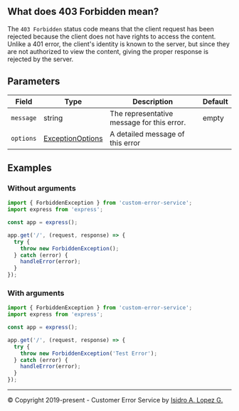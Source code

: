 ## What does 403 Forbidden mean?

The `403 Forbidden` status code means that the client request has been rejected because the client does not have rights to access the content. Unlike a 401 error, the client's identity is known to the server, but since they are not authorized to view the content, giving the proper response is rejected by the server.

## Parameters

| Field     | Type                                                             | Description                                | Default |
|-----------|------------------------------------------------------------------|--------------------------------------------|---------|
| `message` | string                                                           | The representative message for this error. | empty   |
| `options` | [ExceptionOptions](../interfaces/exception-options.interface.md) | A detailed message of this error           |         |

## Examples

### Without arguments

```typescript
import { ForbiddenException } from 'custom-error-service';
import express from 'express';

const app = express();

app.get('/', (request, response) => {
  try {
    throw new ForbiddenException();
  } catch (error) {
    handleError(error);
  }
});
```

### With arguments

```typescript
import { ForbiddenException } from 'custom-error-service';
import express from 'express';

const app = express();

app.get('/', (request, response) => {
  try {
    throw new ForbiddenException('Test Error');
  } catch (error) {
    handleError(error);
  }
});
```

---

&copy; Copyright 2019-present - Customer Error Service by [Isidro A. Lopez G.](https://ialopezg.com/)
